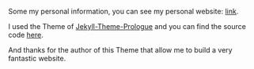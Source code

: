 Some my personal information, you can see my personal website: [link](pengyu965.github.io/pengyu).

I used the Theme of [Jekyll-Theme-Prologue](https://chrisbobbe.github.io/jekyll-theme-prologue/) and you can find the source code [here](https://github.com/chrisbobbe/jekyll-theme-prologue).

And thanks for the author of this Theme that allow me to build a very fantastic website.
